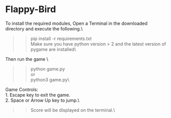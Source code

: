 # Flappy-Bird

To install the required modules, Open a Terminal in the downloaded directory and execute the following.\
>> pip install -r requirements.txt\
Make sure you have python version > 2  and the latest version of pygame are installed\

Then run the game \
>> python game.py\
or\
>> python3 game.py\

Game Controls:\
    1. Escape key to exit the game.\
    2. Space or Arrow Up key to jump.\

>> Score will be displayed on the terminal.\
